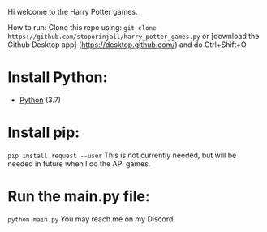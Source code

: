 Hi welcome to the Harry Potter games.

How to run:
Clone this repo using: `git clone https://github.com/stoporinjail/harry_potter_games.py` or [download the Github Desktop app] (https://desktop.github.com/) and do Ctrl+Shift+O
# Install Python:
- [Python](https://www.python.org/downloads/) (3.7)
# Install pip:
`pip install request --user`
This is not currently needed, but will be needed in future when I do the API games.

# Run the main.py file:
```python main.py```
You may reach me on my Discord: 
